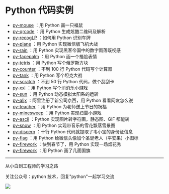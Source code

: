 # Python 代码实例

+ [py-mouse](https://github.com/JustDoPython/python-examples/tree/master/yeke/py-mouse) ：用 Python 画一只福鼠
+ [py-qrcode](https://github.com/JustDoPython/python-examples/tree/master/yeke/py-qrcode) ：用 Python 生成炫酷二维码及解析
+ [py-recogLP](https://github.com/JustDoPython/python-examples/tree/master/yeke/py-recogLP) ：如何用 Python 识别车牌
+ [py-plane](https://github.com/JustDoPython/python-examples/tree/master/yeke/py-plane) ：用 Python 实现微信版飞机大战
+ [py-rain](https://github.com/JustDoPython/python-examples/tree/master/yeke/py-rain) ：用 Python 实现黑客帝国中的数字雨落既视感
+ [py-facepalm](https://github.com/JustDoPython/python-examples/tree/master/yeke/py-facepalm) ：用 Python 画一个捂脸表情
+ [py-tetris](https://github.com/JustDoPython/python-examples/tree/master/yeke/py-tetris) ：用 Python 写个俄罗斯方块
+ [py-counter](https://github.com/JustDoPython/python-examples/tree/master/yeke/py-counter) ：不到 100 行 Python 代码写个计算器
+ [py-tank](https://github.com/JustDoPython/python-examples/tree/master/yeke/py-tank) ：用 Python 写个坦克大战
+ [py-scratch](https://github.com/JustDoPython/python-examples/tree/master/yeke/py-scratch) ：不到 50 行 Python 代码，做个刮刮卡
+ [py-xxl](https://github.com/JustDoPython/python-examples/tree/master/yeke/py-xxl) ：用 Python 写个消消乐小游戏
+ [py-sun](https://github.com/JustDoPython/python-examples/tree/master/yeke/py-sun) ：用 Python 动态模拟太阳系的运转
+ [py-aljx](https://github.com/JustDoPython/python-examples/tree/master/yeke/py-aljx) ：阿里注册了新公司京西，用 Python 看看网友怎么说
+ [py-teacher](https://github.com/JustDoPython/python-examples/tree/master/yeke/py-teacher) ：用 Python 为老师送上节日的祝福
+ [py-minesweep](https://github.com/JustDoPython/python-examples/tree/master/yeke/py-minesweep) ：用 Python 实现扫雷小游戏
+ [py-ascii](https://github.com/JustDoPython/python-examples/tree/master/yeke/py-ascii) ：Python 实现图片转字符画，静态图、GIF 都能转
+ [py-snow](https://github.com/JustDoPython/python-examples/tree/master/yeke/py-snow) ：用 Python 实现带音乐的雪花飘落雪景图
+ [py-discern](https://github.com/JustDoPython/python-examples/tree/master/yeke/py-discern) ：十行 Python 代码就提取了韦小宝的身份证信息
+ [py-flag](https://github.com/JustDoPython/python-examples/tree/master/yeke/py-flag) ：用 Python 给微信头像加个圣诞老人（平安果）小图标
+ [py-firework](https://github.com/JustDoPython/python-examples/tree/master/yeke/py-firework) ：快到春节了，用 Python 实现一场烟花秀
+ [py-firework](https://github.com/JustDoPython/python-examples/tree/master/yeke/py-cflag) ：用 Python 画了几面国旗

---

从小白到工程师的学习之路

关注公众号：python 技术，回复"python"一起学习交流

![](http://favorites.ren/assets/images/python.jpg)